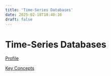 ```yaml
---
title: 'Time-Series Databases'
date: 2025-02-18T18:40:10
draft: false
---
```


# Time-Series Databases

[Profile](./profile/)

[Key Concepts](./key-concepts/)
